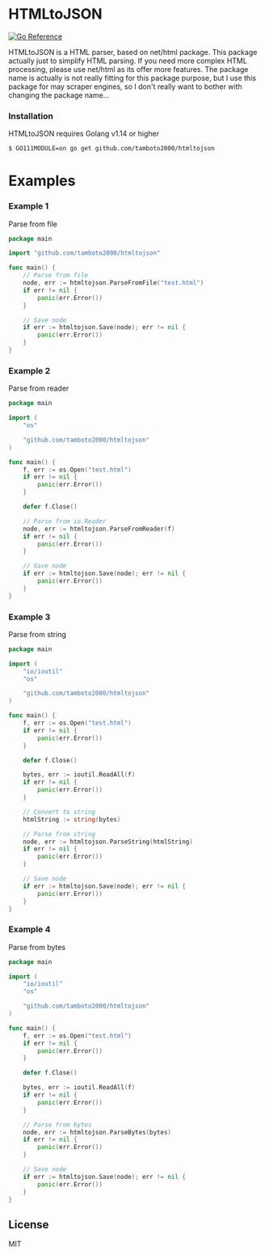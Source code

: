# HTMLtoJSON

[![Go Reference](https://pkg.go.dev/badge/github.com/tamboto2000/htmltojson.svg)](https://pkg.go.dev/github.com/tamboto2000/htmltojson)

HTMLtoJSON is a HTML parser, based on net/html package. This package actually just to simplify HTML parsing. If you need more complex HTML processing, please use net/html as its offer more features. The package name is actually is not really fitting for this package purpose, but I use this package for may scraper engines, so I don't really want to bother with changing the package name...

### Installation
HTMLtoJSON requires Golang v1.14 or higher

```sh
$ GO111MODULE=on go get github.com/tamboto2000/htmltojson
```

# Examples

### Example 1
Parse from file

```go
package main

import "github.com/tamboto2000/htmltojson"

func main() {
	// Parse from file
	node, err := htmltojson.ParseFromFile("test.html")
	if err != nil {
		panic(err.Error())
	}

	// Save node
	if err := htmltojson.Save(node); err != nil {
		panic(err.Error())
	}
}
```

### Example 2
Parse from reader
```go
package main

import (
	"os"

	"github.com/tamboto2000/htmltojson"
)

func main() {
	f, err := os.Open("test.html")
	if err != nil {
		panic(err.Error())
	}

	defer f.Close()

	// Parse from io.Reader
	node, err := htmltojson.ParseFromReader(f)
	if err != nil {
		panic(err.Error())
	}

	// Save node
	if err := htmltojson.Save(node); err != nil {
		panic(err.Error())
	}
}
```

### Example 3
Parse from string

```go
package main

import (
	"io/ioutil"
	"os"

	"github.com/tamboto2000/htmltojson"
)

func main() {
	f, err := os.Open("test.html")
	if err != nil {
		panic(err.Error())
	}

	defer f.Close()

	bytes, err := ioutil.ReadAll(f)
	if err != nil {
		panic(err.Error())
	}

	// Convert to string
	htmlString := string(bytes)

	// Parse from string
	node, err := htmltojson.ParseString(htmlString)
	if err != nil {
		panic(err.Error())
	}

	// Save node
	if err := htmltojson.Save(node); err != nil {
		panic(err.Error())
	}
}
```

### Example 4
Parse from bytes

```go
package main

import (
	"io/ioutil"
	"os"

	"github.com/tamboto2000/htmltojson"
)

func main() {
	f, err := os.Open("test.html")
	if err != nil {
		panic(err.Error())
	}

	defer f.Close()

	bytes, err := ioutil.ReadAll(f)
	if err != nil {
		panic(err.Error())
	}

	// Parse from bytes
	node, err := htmltojson.ParseBytes(bytes)
	if err != nil {
		panic(err.Error())
	}

	// Save node
	if err := htmltojson.Save(node); err != nil {
		panic(err.Error())
	}
}
```

License
----

MIT
